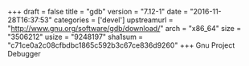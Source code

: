 +++
draft = false
title = "gdb"
version = "7.12-1"
date = "2016-11-28T16:37:53"
categories = ['devel']
upstreamurl = "http://www.gnu.org/software/gdb/download/"
arch = "x86_64"
size = "3506212"
usize = "9248197"
sha1sum = "c71ce0a2c08cfbdbc1865c592b3c67ce836d9260"
+++
Gnu Project Debugger